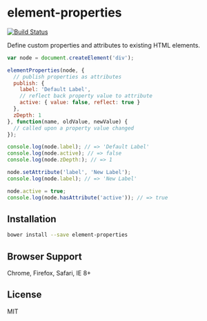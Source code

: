 element-properties
==============
[![Build Status](https://travis-ci.org/nkzawa/element-properties.svg)](https://travis-ci.org/nkzawa/element-properties)

Define custom properties and attributes to existing HTML elements.

```js
var node = document.createElement('div');

elementProperties(node, {
  // publish properties as attributes
  publish: {
    label: 'Default Label',
    // reflect back property value to attribute
    active: { value: false, reflect: true }
  },
  zDepth: 1
}, function(name, oldValue, newValue) {
  // called upon a property value changed
});

console.log(node.label); // => 'Default Label'
console.log(node.active); // => false
console.log(node.zDepth:); // => 1

node.setAttribute('label', 'New Label');
console.log(node.label); // => 'New Label'

node.active = true;
console.log(node.hasAttribute('active')); // => true
```

## Installation

```bash
bower install --save element-properties
```

## Browser Support
Chrome, Firefox, Safari, IE 8+

## License

MIT
